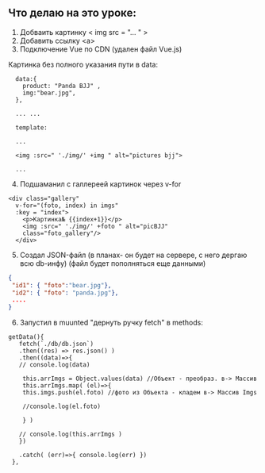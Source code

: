 ## Что делаю на это уроке:

1. Добваить картинку \< img src = "... " >
2. Добавить ссылку \<a>
3. Подключение Vue по CDN (удален файл Vue.js)

Картинка без полного указания пути в data:

```JS
  data:{
    product: "Panda BJJ" ,
    img:"bear.jpg",
  },

  ... ... 

  template:

  ...

  <img :src=" './img/' +img " alt="pictures bjj">

  ...

```

4. Подшаманил с галлереей картинок через v-for

```JS
<div class="gallery"
  v-for="(foto, index) in imgs" 
  :key = "index">
    <p>Картинка№ {{index+1}}</p>
    <img :src=" './img/' +foto " alt="picBJJ"
    class="foto_gallery"/>
  </div>
```

5. Создал JSON-файл (в планах- он будет на сервере, с него дергаю всю db-инфу)
(файл будет пополняться еще данными)

```JSON
{
 "id1": { "foto":"bear.jpg"},
 "id2": { "foto": "panda.jpg"},
 ....
}
```

6. Запустил в muunted "дернуть ручку fetch" в methods:

```JS
getData(){
   fetch(`./db/db.json`)
   .then((res) => res.json() )
   .then((data)=>{
   // console.log(data)

    this.arrImgs = Object.values(data) //Объект - преобраз. в-> Массив
    this.arrImgs.map( (el)=>{
    this.imgs.push(el.foto) //фото из Объекта - кладем в-> Массив Imgs

    //console.log(el.foto)

    } )

   // console.log(this.arrImgs )
   })

   .catch( (err)=>{ console.log(err) })
 },
```



